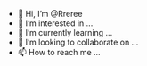 - 👋 Hi, I’m @Rreree
- 👀 I’m interested in ...
- 🌱 I’m currently learning ...
- 💞️ I’m looking to collaborate on ...
- 📫 How to reach me ...

<!---
Rreree/Rreree is a ✨ special ✨ repository because its `README.md` (this file) appears on your GitHub profile.
You can click the Preview link to take a look at your changes.
--->
